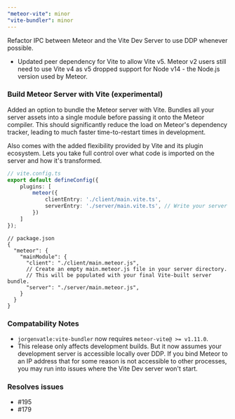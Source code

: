 ```yaml
---
"meteor-vite": minor
"vite-bundler": minor
---
```


Refactor IPC between Meteor and the Vite Dev Server to use DDP whenever possible.
- Updated peer dependency for Vite to allow Vite v5. Meteor v2 users still need to use Vite v4 as v5 dropped support for Node v14 - the Node.js version used by Meteor.

### Build Meteor Server with Vite (experimental)
Added an option to bundle the Meteor server with Vite. Bundles all your server assets into a single module before 
passing it onto the Meteor compiler. This should significantly reduce the load on Meteor's dependency tracker, leading
to much faster time-to-restart times in development.

Also comes with the added flexibility provided by Vite and its plugin ecosystem. Lets you take full control over what
code is imported on the server and how it's transformed.

```ts
// vite.config.ts
export default defineConfig({
    plugins: [
        meteor({
            clientEntry: './client/main.vite.ts',
            serverEntry: './server/main.vite.ts', // Write your server code from this entrypoint.
        })
    ]
});
```

```json5
// package.json
{
  "meteor": {
    "mainModule": {
      "client": "./client/main.meteor.js",
      // Create an empty main.meteor.js file in your server directory.
      // This will be populated with your final Vite-built server bundle.
      "server": "./server/main.meteor.js", 
    }
  }
}
```

### Compatability Notes
- `jorgenvatle:vite-bundler` now requires `meteor-vite@ >= v1.11.0`.
- This release only affects development builds. But it now assumes your development server is accessible locally over
DDP. If you bind Meteor to an IP address that for some reason is not accessible to other processes, you may run into 
issues where the Vite Dev server won't start.

### Resolves issues
- #195
- #179